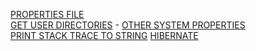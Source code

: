[PROPERTIES FILE](properties/README.md)
<br>
[GET USER DIRECTORIES](system/README.md) - <a href="https://docs.oracle.com/javase/tutorial/essential/environment/sysprop.html" target="_blank">OTHER SYSTEM PROPERTIES</a>
<br>
[PRINT STACK TRACE TO STRING](string/README.md)
[HIBERNATE](hibernate/README.md)
